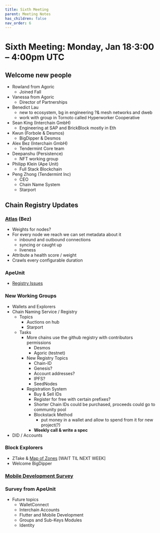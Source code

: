 ```yaml
---
title: Sixth Meeting
parent: Meeting Notes
has_children: false
nav_order: 6
---
```


# **Sixth Meeting: Monday, Jan 18⋅3:00 – 4:00pm UTC**


## Welcome new people
* Rowland from Agoric
	* Joined Fall
* Vanessa from Agoric
	* Director of Partnerships
* Benedict Lau
	* new to ecosystem, bg in engineering ?& mesh networks and dweb
	* work with group in Tornoto called Hyperworker Cooperative
* Sean King (Interchain GmbH)
	* Engineering at SAP and BrickBlock mostly in Eth
* Kwun (Forbole & Desmos)
	* BigDipper & Desmos
* Alex Bez (Interchain GmbH)
	* Tendermint Core team
* Deepanshu (Persistence)
	* NFT working group
* Philipp Klein (Ape Unit)
	* Full Stack Blockchain
* Peng Zhong (Tendermint Inc)
	* CEO
	* Chain Name System
	* Starport


## Chain Registry Updates
### [Atlas](https://atlas.cosmos.network) (Bez)
* Weights for nodes?
* For every node we reach we can set metadata about it
	* inbound and outbound connections
	* syncing or caught up
	* liveness
* Attribute a health score / weight
* Crawls every configurable duration
### ApeUnit
* [Registry Issues](https://github.com/cosmos/registry/issues)
### New Working Groups
* Wallets and Explorers
* Chain Naming Service / Registry
	* Topics
		* Auctions on hub
		* Starport
	* Tasks
		* More chains use the github registry with contributors permissions
			* Desmos
			* Agoric (testnet)
		* New Registry Topics
			* Chain-ID
			* Genesis?
			* Account addresses?
			* IPFS?
			* SeedNodes
		* Registration System
			* Buy & Sell IDs
			* Register for free with certain prefixes?
			* Shorter Chain IDs could be purchased, proceeds could go to community pool
			* Blockstack Method
				* put money in a wallet and allow to spend from it for new project(?)
			* **Weekly call & write a spec**
* DID / Accounts
### Block Explorers
* ZTake & [Map of Zones](https://mapofzones.com/) [WAIT TIL NEXT WEEK]
* Welcome BigDipper

### [Mobile Development Survey](https://docs.google.com/forms/d/e/1FAIpQLSfS1lBtCBtPtpCzoBfPw78XmIV-V04N0DIrAYcuq0OQJ2kMAw/viewform)
### Survey from ApeUnit
* Future topics
	* WalletConnect
	* Interchain Accounts
	* Flutter and Mobile Development
	* Groups and Sub-Keys Modules
	* Identity